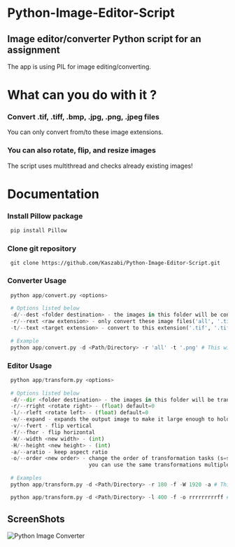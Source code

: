 # Python-Image-Editor-Script

## Image editor/converter Python script for an assignment
The app is using PIL for image editing/converting. 

# What can you do with it ?
### Convert .tif, .tiff, .bmp, .jpg, .png, .jpeg files
You can only convert from/to these image extensions.

### You can also rotate, flip, and resize images
The script uses multithread and checks already existing images!

# Documentation

### Install Pillow package
```python
 pip install Pillow
```

### Clone git repository
```
 git clone https://github.com/Kaszabi/Python-Image-Editor-Script.git
``` 
### Converter Usage
```python
 python app/convert.py <options>
 
 # Options listed below
 -d/--dest <folder destination> - the images in this folder will be converted and placed in the folder ./converted
 -r/--rext <raw extension> - only convert these image files('all', '.tif', '.tiff', '.bmp', '.jpg', '.png', '.jpeg')
 -t/--text <target extension> - convert to this extension('.tif', '.tiff', '.bmp', '.jpg', '.png', '.jpeg')
 
 # Example
 python app/convert.py -d <Path/Directory> -r 'all' -t '.png' # This will convert all image files to .png 
```
### Editor Usage
```python
 python app/transform.py <options>
 
 # Options listed below
 -d/--dir <folder destination> - the images in this folder will be transformed and placed in the folder ./transformed
 -r/--rright <rotate right> - (float) default=0
 -l/--rleft <rotate left> - (float) default=0
 -e/--expand - expands the output image to make it large enough to hold the entire rotated image
 -v/--fvert - flip vertical
 -f/--fhor - flip horizontal
 -W/--width <new width> - (int)
 -H/--height <new height> - (int) 
 -a/--aratio - keep aspect ratio 
 -o/--order <new order> - change the order of transformation tasks (s=size, f=flip, r=rotate) default='sfr'
                          you can use the same transformations multiple times too, the script will do those tasks multiple times
 
 # Examples
 python app/transform.py -d <Path/Directory> -r 180 -f -W 1920 -a # This will rotate the images by 180 degrees to the right, then flips them horizontally, and then                                                                       resizing them to the width 1920px while keeping all images own aspect ratio

 python app/transform.py -d <Path/Directory> -l 400 -f -o rrrrrrrrrff # This will rotate the images 9 times to the left by 40 degrees and then flips them horizontally                                                                         2 times
```
## ScreenShots
<img src='sample.png' alt='Python Image Converter'>

